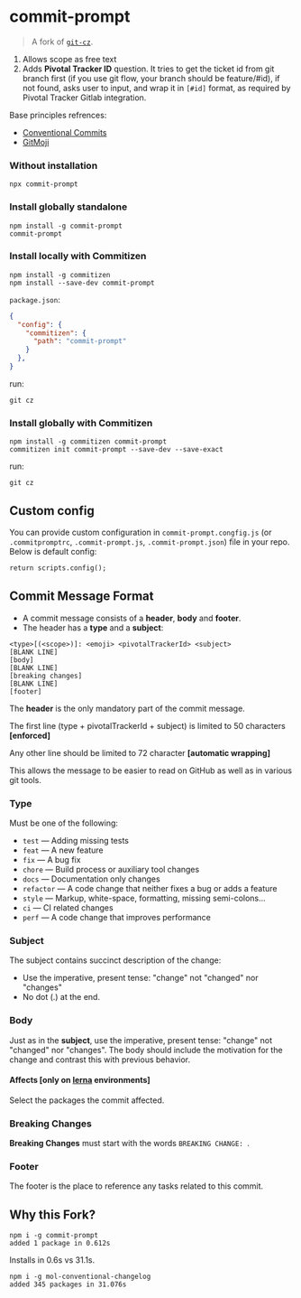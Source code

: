 # commit-prompt

> A fork of [`git-cz`](https://github.com/streamich/git-cz). 

1) Allows scope as free text
2) Adds **Pivotal Tracker ID** question. It tries to get the ticket id from git branch first (if you use git flow, your branch should be feature/#id), if not found, asks user to input, and wrap it in `[#id]` format, as required by Pivotal Tracker Gitlab integration.

Base principles refrences:

- [Conventional Commits](https://www.conventionalcommits.org/en/v1.0.0-beta.2/)
- [GitMoji](https://gitmoji.carloscuesta.me/)

### Without installation

```shell
npx commit-prompt
```

### Install globally standalone

```shell
npm install -g commit-prompt
commit-prompt
```

### Install locally with Commitizen

```shell
npm install -g commitizen
npm install --save-dev commit-prompt
```

`package.json`:

```json
{
  "config": {
    "commitizen": {
      "path": "commit-prompt"
    }
  },
}
```

run:

```shell
git cz
```

### Install globally with Commitizen

```shell
npm install -g commitizen commit-prompt
commitizen init commit-prompt --save-dev --save-exact
```

run:

```shell
git cz
```


## Custom config

You can provide custom configuration in `commit-prompt.congfig.js` (or `.commitpromptrc`, `.commit-prompt.js`, `.commit-prompt.json`) file
in your repo. Below is default config:

```mmd
return scripts.config();
```


## Commit Message Format

* A commit message consists of a **header**, **body** and **footer**.
* The header has a **type** and a **subject**:

```
<type>[(<scope>)]: <emoji> <pivotalTrackerId> <subject>
[BLANK LINE]
[body]
[BLANK LINE]
[breaking changes]
[BLANK LINE]
[footer]
```

The **header** is the only mandatory part of the commit message.

The first line (type + pivotalTrackerId + subject) is limited to 50 characters **[enforced]**

Any other line should be limited to 72 character **[automatic wrapping]**

This allows the message to be easier to read on GitHub as well as in various git tools.

### Type

Must be one of the following:

- `test` &mdash; Adding missing tests
- `feat` &mdash; A new feature
- `fix` &mdash; A bug fix
- `chore` &mdash; Build process or auxiliary tool changes
- `docs` &mdash; Documentation only changes
- `refactor` &mdash; A code change that neither fixes a bug or adds a feature
- `style` &mdash; Markup, white-space, formatting, missing semi-colons...
- `ci` &mdash; CI related changes
- `perf` &mdash; A code change that improves performance


### Subject

The subject contains succinct description of the change:

* Use the imperative, present tense: "change" not "changed" nor "changes"
* No dot (.) at the end.

### Body

Just as in the **subject**, use the imperative, present tense: "change" not "changed" nor "changes".
The body should include the motivation for the change and contrast this with previous behavior.

#### Affects [only on [lerna](https://lernajs.io/) environments]

Select the packages the commit affected.

### Breaking Changes

**Breaking Changes** must start with the words `BREAKING CHANGE: `.

### Footer

The footer is the place to reference any tasks related to this commit.



## Why this Fork?

```
npm i -g commit-prompt
added 1 package in 0.612s
```

Installs in 0.6s vs 31.1s.

```
npm i -g mol-conventional-changelog
added 345 packages in 31.076s
```

